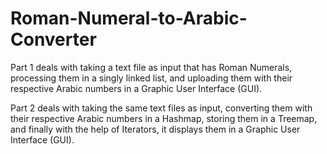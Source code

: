 # Roman-Numeral-to-Arabic-Converter

Part 1 deals with taking a text file as input that has Roman Numerals, processing them in a singly linked list, and uploading them with their respective Arabic numbers in a Graphic User Interface (GUI).

Part 2 deals with taking the same text files as input, converting them with their respective Arabic numbers in a Hashmap, storing them in a Treemap, and finally with the help of Iterators, it displays them in a Graphic User Interface (GUI).
